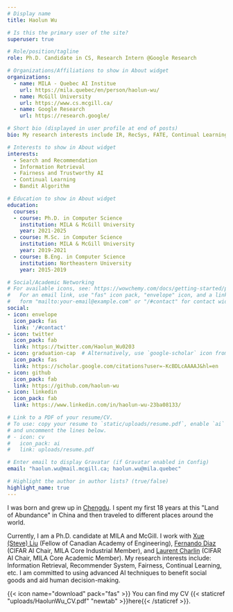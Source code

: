 ```yaml
---
# Display name
title: Haolun Wu

# Is this the primary user of the site?
superuser: true

# Role/position/tagline
role: Ph.D. Candidate in CS, Research Intern @Google Research

# Organizations/Affiliations to show in About widget
organizations:
  - name: MILA - Quebec AI Institue
    url: https://mila.quebec/en/person/haolun-wu/
  - name: McGill University
    url: https://www.cs.mcgill.ca/
  - name: Google Research
    url: https://research.google/

# Short bio (displayed in user profile at end of posts)
bio: My research interests include IR, RecSys, FATE, Continual Learning etc. I am commited to using AI techniques for benefiting data-driven decision-making in human lives.

# Interests to show in About widget
interests:
  - Search and Recommendation
  - Information Retrieval
  - Fairness and Trustworthy AI
  - Continual Learning
  - Bandit Algorithm

# Education to show in About widget
education:
  courses:
  - course: Ph.D. in Computer Science
    institution: MILA & McGill University
    year: 2021-2025
  - course: M.Sc. in Computer Science
    institution: MILA & McGill University
    year: 2019-2021
  - course: B.Eng. in Computer Science
    institution: Northeastern University
    year: 2015-2019

# Social/Academic Networking
# For available icons, see: https://wowchemy.com/docs/getting-started/page-builder/#icons
#   For an email link, use "fas" icon pack, "envelope" icon, and a link in the
#   form "mailto:your-email@example.com" or "/#contact" for contact widget.
social:
- icon: envelope
  icon_pack: fas
  link: '/#contact'
- icon: twitter
  icon_pack: fab
  link: https://twitter.com/Haolun_Wu0203
- icon: graduation-cap  # Alternatively, use `google-scholar` icon from `ai` icon pack
  icon_pack: fas
  link: https://scholar.google.com/citations?user=-KcBDLcAAAAJ&hl=en
- icon: github
  icon_pack: fab
  link: https://github.com/haolun-wu
- icon: linkedin
  icon_pack: fab
  link: https://www.linkedin.com/in/haolun-wu-23ba08133/

# Link to a PDF of your resume/CV.
# To use: copy your resume to `static/uploads/resume.pdf`, enable `ai` icons in `params.toml`, 
# and uncomment the lines below.
# - icon: cv
#   icon_pack: ai
#   link: uploads/resume.pdf

# Enter email to display Gravatar (if Gravatar enabled in Config)
email: "haolun.wu@mail.mcgill.ca; haolun.wu@mila.quebec"

# Highlight the author in author lists? (true/false)
highlight_name: true
---
```


I was born and grew up in [Chengdu](https://en.wikipedia.org/wiki/Chengdu). I spent my first 18 years at this "Land of Abundance" in China and then traveled to different places around the world. 

Currently, I am a Ph.D. candidate at MILA and McGill. I work with [Xue (Steve) Liu](https://mila.quebec/en/person/xue-liu/) (Fellow of Canadian Academy of Engineering), [Fernando Diaz](https://841.io/) (CIFAR AI Chair, MILA Core Industrial Member), and [Laurent Charlin](http://www.cs.toronto.edu/~lcharlin/) (CIFAR AI Chair, MILA Core Academic Member).
My research interests include: Information Retrieval, Recommender System, Fairness, Continual Learning, etc.
I am committed to using advanced AI techniques to benefit social goods and aid human decision-making.



{{< icon name="download" pack="fas" >}} You can find my CV {{< staticref "uploads/HaolunWu_CV.pdf" "newtab" >}}here{{< /staticref >}}.
